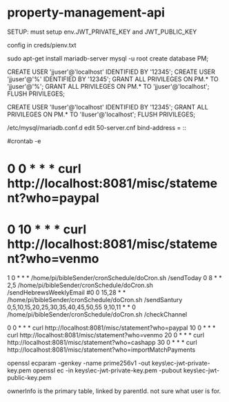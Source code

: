 # property-management-api

SETUP: must setup
env.JWT_PRIVATE_KEY and JWT_PUBLIC_KEY

config in creds/pienv.txt



sudo apt-get install mariadb-server
mysql -u root
create database PM;

CREATE USER 'jjuser'@'localhost' IDENTIFIED BY '12345';
CREATE USER 'jjuser'@'%' IDENTIFIED BY '12345';
GRANT ALL PRIVILEGES ON PM.* TO 'jjuser'@'%';
GRANT ALL PRIVILEGES ON PM.* TO 'jjuser'@'localhost';
FLUSH PRIVILEGES;


CREATE USER 'lluser'@'localhost' IDENTIFIED BY '12345';
GRANT ALL PRIVILEGES ON PM.* TO 'lluser'@'localhost';
FLUSH PRIVILEGES;


/etc/mysql/mariadb.conf.d
edit 50-server.cnf bind-address            = ::

#crontab -e
# 0 0 * * * curl http://localhost:8081/misc/statement?who=paypal
# 0 10 * * * curl http://localhost:8081/misc/statement?who=venmo


1 0 * * * /home/pi/bibleSender/cronSchedule/doCron.sh /sendToday
0 8 * * 2,5 /home/pi/bibleSender/cronSchedule/doCron.sh /sendHebrewsWeeklyEmail
#0 0 15,28 * * /home/pi/bibleSender/cronSchedule/doCron.sh /sendSantury
0,5,10,15,20,25,30,35,40,45,50,55 9,10,11 * * 0 /home/pi/bibleSender/cronSchedule/doCron.sh /checkChannel

0 0 * * * curl http://localhost:8081/misc/statement?who=paypal
10 0 * * * curl http://localhost:8081/misc/statement?who=venmo
20 0 * * * curl http://localhost:8081/misc/statement?who=cashapp
30 0 * * * curl http://localhost:8081/misc/statement?who=importMatchPayments


openssl ecparam -genkey -name prime256v1 -out keys\ec-jwt-private-key.pem
openssl ec -in keys\ec-jwt-private-key.pem -pubout keys\ec-jwt-public-key.pem


ownerInfo is the primary table, linked by parentId.  not sure what user is for.